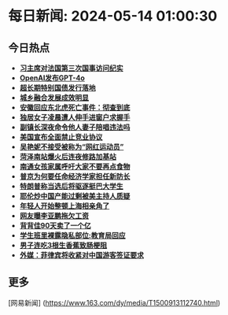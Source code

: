 
# 每日新闻: 2024-05-14 01:00:30
## 今日热点

- **[习主席对法国第三次国事访问纪实](https://www.163.com/search?keyword=%E4%B9%A0%E4%B8%BB%E5%B8%AD%E5%AF%B9%E6%B3%95%E5%9B%BD%E7%AC%AC%E4%B8%89%E6%AC%A1%E5%9B%BD%E4%BA%8B%E8%AE%BF%E9%97%AE%E7%BA%AA%E5%AE%9E)**
- **[OpenAI发布GPT-4o](https://www.163.com/search?keyword=OpenAI%E5%8F%91%E5%B8%83GPT-4o)**
- **[超长期特别国债发行落地](https://www.163.com/search?keyword=%E8%B6%85%E9%95%BF%E6%9C%9F%E7%89%B9%E5%88%AB%E5%9B%BD%E5%80%BA%E5%8F%91%E8%A1%8C%E8%90%BD%E5%9C%B0)**
- **[城乡融合发展成效明显](https://www.163.com/search?keyword=%E5%9F%8E%E4%B9%A1%E8%9E%8D%E5%90%88%E5%8F%91%E5%B1%95%E6%88%90%E6%95%88%E6%98%8E%E6%98%BE)**
- **[安徽回应东北虎死亡事件：彻查到底](https://www.163.com/search?keyword=%E5%AE%89%E5%BE%BD%E5%9B%9E%E5%BA%94%E4%B8%9C%E5%8C%97%E8%99%8E%E6%AD%BB%E4%BA%A1%E4%BA%8B%E4%BB%B6%EF%BC%9A%E5%BD%BB%E6%9F%A5%E5%88%B0%E5%BA%95)**
- **[独居女子凌晨遭人伸手进窗户求握手](https://www.163.com/search?keyword=%E7%8B%AC%E5%B1%85%E5%A5%B3%E5%AD%90%E5%87%8C%E6%99%A8%E9%81%AD%E4%BA%BA%E4%BC%B8%E6%89%8B%E8%BF%9B%E7%AA%97%E6%88%B7%E6%B1%82%E6%8F%A1%E6%89%8B)**
- **[副镇长深夜命令他人妻子陪唱违法吗](https://www.163.com/search?keyword=%E5%89%AF%E9%95%87%E9%95%BF%E6%B7%B1%E5%A4%9C%E5%91%BD%E4%BB%A4%E4%BB%96%E4%BA%BA%E5%A6%BB%E5%AD%90%E9%99%AA%E5%94%B1%E8%BF%9D%E6%B3%95%E5%90%97)**
- **[美国宣布全面禁止竞业协议](https://www.163.com/search?keyword=%E7%BE%8E%E5%9B%BD%E5%AE%A3%E5%B8%83%E5%85%A8%E9%9D%A2%E7%A6%81%E6%AD%A2%E7%AB%9E%E4%B8%9A%E5%8D%8F%E8%AE%AE)**
- **[吴艳妮不接受被称为“网红运动员”](https://www.163.com/search?keyword=%E5%90%B4%E8%89%B3%E5%A6%AE%E4%B8%8D%E6%8E%A5%E5%8F%97%E8%A2%AB%E7%A7%B0%E4%B8%BA%E2%80%9C%E7%BD%91%E7%BA%A2%E8%BF%90%E5%8A%A8%E5%91%98%E2%80%9D)**
- **[菏泽南站爆火后连夜修路加基站](https://www.163.com/search?keyword=%E8%8F%8F%E6%B3%BD%E5%8D%97%E7%AB%99%E7%88%86%E7%81%AB%E5%90%8E%E8%BF%9E%E5%A4%9C%E4%BF%AE%E8%B7%AF%E5%8A%A0%E5%9F%BA%E7%AB%99)**
- **[南通女孩家属呼吁大家不要再点食物](https://www.163.com/search?keyword=%E5%8D%97%E9%80%9A%E5%A5%B3%E5%AD%A9%E5%AE%B6%E5%B1%9E%E5%91%BC%E5%90%81%E5%A4%A7%E5%AE%B6%E4%B8%8D%E8%A6%81%E5%86%8D%E7%82%B9%E9%A3%9F%E7%89%A9)**
- **[普京为何要任命经济学家担任新防长](https://www.163.com/search?keyword=%E6%99%AE%E4%BA%AC%E4%B8%BA%E4%BD%95%E8%A6%81%E4%BB%BB%E5%91%BD%E7%BB%8F%E6%B5%8E%E5%AD%A6%E5%AE%B6%E6%8B%85%E4%BB%BB%E6%96%B0%E9%98%B2%E9%95%BF)**
- **[特朗普称当选后将驱逐挺巴大学生](https://www.163.com/search?keyword=%E7%89%B9%E6%9C%97%E6%99%AE%E7%A7%B0%E5%BD%93%E9%80%89%E5%90%8E%E5%B0%86%E9%A9%B1%E9%80%90%E6%8C%BA%E5%B7%B4%E5%A4%A7%E5%AD%A6%E7%94%9F)**
- **[耶伦炒中国产能过剩被美主持人质疑](https://www.163.com/search?keyword=%E8%80%B6%E4%BC%A6%E7%82%92%E4%B8%AD%E5%9B%BD%E4%BA%A7%E8%83%BD%E8%BF%87%E5%89%A9%E8%A2%AB%E7%BE%8E%E4%B8%BB%E6%8C%81%E4%BA%BA%E8%B4%A8%E7%96%91)**
- **[年轻人开始整顿上海相亲角了](https://www.163.com/search?keyword=%E5%B9%B4%E8%BD%BB%E4%BA%BA%E5%BC%80%E5%A7%8B%E6%95%B4%E9%A1%BF%E4%B8%8A%E6%B5%B7%E7%9B%B8%E4%BA%B2%E8%A7%92%E4%BA%86)**
- **[网友曝李亚鹏拖欠工资](https://www.163.com/search?keyword=%E7%BD%91%E5%8F%8B%E6%9B%9D%E6%9D%8E%E4%BA%9A%E9%B9%8F%E6%8B%96%E6%AC%A0%E5%B7%A5%E8%B5%84)**
- **[背背佳90天卖了一个亿](https://www.163.com/search?keyword=%E8%83%8C%E8%83%8C%E4%BD%B390%E5%A4%A9%E5%8D%96%E4%BA%86%E4%B8%80%E4%B8%AA%E4%BA%BF)**
- **[学生班里裸露隐私部位:教育局回应](https://www.163.com/search?keyword=%E5%AD%A6%E7%94%9F%E7%8F%AD%E9%87%8C%E8%A3%B8%E9%9C%B2%E9%9A%90%E7%A7%81%E9%83%A8%E4%BD%8D+%E6%95%99%E8%82%B2%E5%B1%80%E5%9B%9E%E5%BA%94)**
- **[男子连吃3根生香蕉致肠梗阻](https://www.163.com/search?keyword=%E7%94%B7%E5%AD%90%E8%BF%9E%E5%90%833%E6%A0%B9%E7%94%9F%E9%A6%99%E8%95%89%E8%87%B4%E8%82%A0%E6%A2%97%E9%98%BB)**
- **[外媒：菲律宾将收紧对中国游客签证要求](https://www.163.com/search?keyword=%E5%A4%96%E5%AA%92%EF%BC%9A%E8%8F%B2%E5%BE%8B%E5%AE%BE%E5%B0%86%E6%94%B6%E7%B4%A7%E5%AF%B9%E4%B8%AD%E5%9B%BD%E6%B8%B8%E5%AE%A2%E7%AD%BE%E8%AF%81%E8%A6%81%E6%B1%82)**

## 更多
[网易新闻] (https://www.163.com/dy/media/T1500913112740.html)
